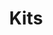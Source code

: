 ---
title: Kits
description: Pre-packaged kits with components, creative projects & dedicated content.
businessUnit: edu
---